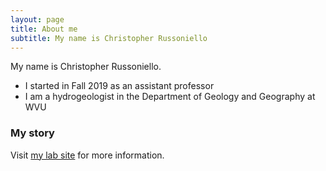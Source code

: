 ```yaml
---
layout: page
title: About me
subtitle: My name is Christopher Russoniello
---
```


My name is Christopher Russoniello.

- I started in Fall 2019 as an assistant professor
- I am a hydrogeologist in the Department of Geology and Geography at WVU

### My story

Visit [my lab site](www.chrisrussoniello.com) for more information.

